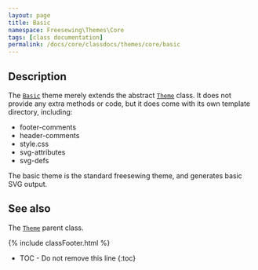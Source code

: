 ```yaml
---
layout: page
title: Basic
namespace: Freesewing\Themes\Core
tags: [class documentation]
permalink: /docs/core/classdocs/themes/core/basic
---
```

## Description 

The [`Basic`](basic) theme merely extends the abstract [`Theme`](theme) class.
It does not provide any extra methods or code, but it does come
with its own template directory, including:

- footer-comments
- header-comments
- style.css
- svg-attributes
- svg-defs

The basic theme is the standard freesewing theme, and generates basic SVG output.

## See also
The [`Theme`](theme) parent class.

{% include classFooter.html %}
* TOC - Do not remove this line
{:toc}
